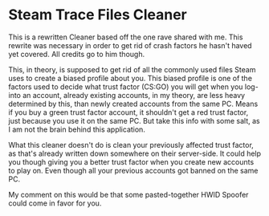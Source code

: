 # Steam Trace Files Cleaner
This is a rewritten Cleaner based off the one rave shared with me. This rewrite was necessary in order to get rid of crash factors he hasn't haved yet covered. All credits go to him though.

This, in theory, is supposed to get rid of all the commonly used files Steam uses to create a biased profile about you. This biased profile is one of the factors used to decide what trust factor (CS:GO) you will get when you log-into an account, already existing accounts, in my theory, are less heavy determined by this, than newly created accounts from the same PC. Means if you buy a green trust factor account, it shouldn't get a red trust factor, just because you use it on the same PC. But take this info with some salt, as I am not the brain behind this application.

What this cleaner doesn't do is clean your previously affected trust factor, as that's already written down somewhere on their server-side. It could help you though giving you a better trust factor when you create new accounts to play on. Even though all your previous accounts got banned on the same PC.

My comment on this would be that some pasted-together HWID Spoofer could come in favor for you.
